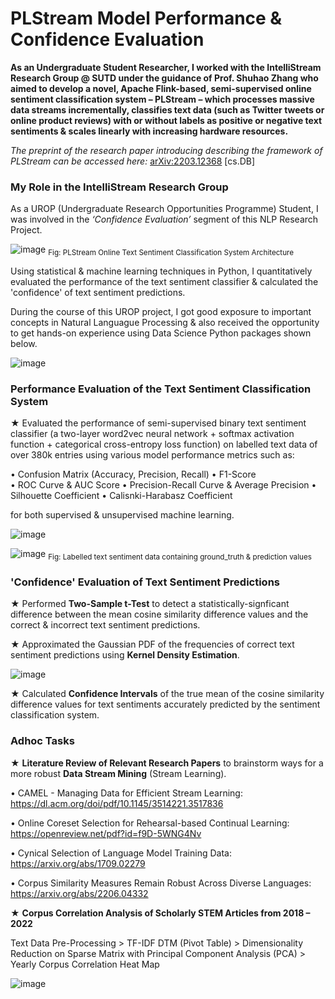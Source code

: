 # PLStream Model Performance & Confidence Evaluation

**As an Undergraduate Student Researcher, I worked with the IntelliStream Research Group @ SUTD under the guidance of Prof. Shuhao Zhang who aimed to develop a novel, Apache Flink-based, semi-supervised online sentiment classification system – PLStream – which processes massive data streams incrementally, classifies text data (such as Twitter tweets or online product reviews) with or without labels as positive or negative text sentiments & scales linearly with increasing hardware resources.**

_The preprint of the research paper introducing describing the framework of PLStream can be accessed here:_ [arXiv:2203.12368](https://arxiv.org/abs/2203.12368) [cs.DB]

### My Role in the IntelliStream Research Group

As a UROP (Undergraduate Research Opportunities Programme) Student, I was involved in the _‘Confidence Evaluation’_ segment of this NLP Research Project.

![image](https://github.com/adharshasam/SentiStream/assets/64684527/2a65514e-c47a-4d6a-8a19-c786ca7318d8)
<sub>Fig: PLStream Online Text Sentiment Classification System Architecture</sub>

Using statistical & machine learning techniques in Python, I quantitatively evaluated the performance of the text sentiment classifier & calculated the 'confidence' of text sentiment predictions. 

During the course of this UROP project, I got good exposure to important concepts in Natural Languague Processing & also received the opportunity to get hands-on experience using Data Science Python packages shown below.

![image](https://github.com/adharshasam/SentiStream/assets/64684527/38ad47d2-627a-4166-8f01-1858913fd660)

### Performance Evaluation of the Text Sentiment Classification System

★ Evaluated the performance of semi-supervised binary text sentiment classifier (a two-layer word2vec neural network + softmax activation function + categorical cross-entropy loss function) on labelled text data of over 380k entries using various model performance metrics such as: 

• Confusion Matrix (Accuracy, Precision, Recall)
• F1-Score   
• ROC Curve & AUC Score
• Precision-Recall Curve & Average Precision
• Silhouette Coefficient
• Calisnki-Harabasz Coefficient

for both supervised & unsupervised machine learning.

![image](https://github.com/adharshasam/SentiStream/assets/64684527/64c1c00b-37a6-4758-bed8-9d6340aea68c)

![image](https://github.com/adharshasam/SentiStream/assets/64684527/cb60debc-a8b2-4d0c-b349-778314a90a2b)
<sub>Fig: Labelled text sentiment data containing ground_truth & prediction values</sub>

### 'Confidence' Evaluation of Text Sentiment Predictions

★ Performed **Two-Sample t-Test** to detect a statistically-signficant difference between the mean cosine similarity difference values and the correct & incorrect text sentiment predictions.

★ Approximated the Gaussian PDF of the frequencies of correct text sentiment predictions using **Kernel Density Estimation**.

![image](https://github.com/adharshasam/SentiStream/assets/64684527/f828dabd-de62-42c3-858e-ad2667bb439e)

★ Calculated **Confidence Intervals** of the true mean of the cosine similarity difference values for text sentiments accurately predicted by the sentiment classification system.

### Adhoc Tasks

★ **Literature Review of Relevant Research Papers** to brainstorm ways for a more robust **Data Stream Mining** (Stream Learning). 

• CAMEL - Managing Data for Efficient Stream Learning: https://dl.acm.org/doi/pdf/10.1145/3514221.3517836

• Online Coreset Selection for Rehearsal-based Continual Learning: https://openreview.net/pdf?id=f9D-5WNG4Nv

• Cynical Selection of Language Model Training Data: https://arxiv.org/abs/1709.02279

• Corpus Similarity Measures Remain Robust Across Diverse Languages: https://arxiv.org/abs/2206.04332

★ **Corpus Correlation Analysis of Scholarly STEM Articles from 2018 – 2022**

Text Data Pre-Processing > TF-IDF DTM (Pivot Table) > Dimensionality Reduction on Sparse Matrix with Principal Component Analysis (PCA) > Yearly Corpus Correlation Heat Map

![image](https://github.com/adharshasam/SentiStream/assets/64684527/cd6fb63e-6b15-49ae-af58-00032b4a4b0b)
